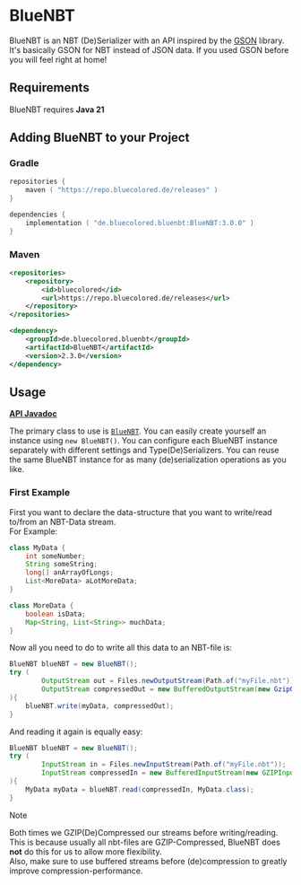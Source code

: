 # BlueNBT
BlueNBT is an NBT (De)Serializer with an API inspired by the [GSON](https://github.com/google/gson) library.
It's basically GSON for NBT instead of JSON data.
If you used GSON before you will feel right at home!

## Requirements
BlueNBT requires **Java 21**

## Adding BlueNBT to your Project

### Gradle
```kotlin
repositories {
    maven ( "https://repo.bluecolored.de/releases" )
}

dependencies {
    implementation ( "de.bluecolored.bluenbt:BlueNBT:3.0.0" )
}
```

### Maven
```xml
<repositories>
    <repository>
        <id>bluecolored</id>
        <url>https://repo.bluecolored.de/releases</url>
    </repository>
</repositories>

<dependency>
    <groupId>de.bluecolored.bluenbt</groupId>
    <artifactId>BlueNBT</artifactId>
    <version>2.3.0</version>
</dependency>
```

## Usage
**[API Javadoc](https://repo.bluecolored.de/javadoc/releases/de/bluecolored/bluenbt/BlueNBT/latest)**

The primary class to use is [`BlueNBT`](https://github.com/BlueMap-Minecraft/BlueNBT/blob/master/src/main/java/de/bluecolored/bluenbt/BlueNBT.java). 
You can easily create yourself an instance using `new BlueNBT()`. You can configure each BlueNBT instance separately with
different settings and Type(De)Serializers. You can reuse the same BlueNBT instance for as many (de)serialization operations
as you like.

### First Example
First you want to declare the data-structure that you want to write/read to/from an NBT-Data stream.   
For Example:
```java
class MyData {
    int someNumber;
    String someString;
    long[] anArrayOfLongs;
    List<MoreData> aLotMoreData;
}

class MoreData {
    boolean isData;
    Map<String, List<String>> muchData; 
}
```
Now all you need to do to write all this data to an NBT-file is: 
```java
BlueNBT blueNBT = new BlueNBT();
try (
        OutputStream out = Files.newOutputStream(Path.of("myFile.nbt"));
        OutputStream compressedOut = new BufferedOutputStream(new GzipOutputStream(out))
){
    blueNBT.write(myData, compressedOut);
}
```
And reading it again is equally easy:
```java
BlueNBT blueNBT = new BlueNBT();
try ( 
        InputStream in = Files.newInputStream(Path.of("myFile.nbt"));
        InputStream compressedIn = new BufferedInputStream(new GZIPInputStream(in))
){
    MyData myData = blueNBT.read(compressedIn, MyData.class);
}
```

> [!NOTE]
> Both times we GZIP(De)Compressed our streams before writing/reading. This is because usually all nbt-files are
> GZIP-Compressed, BlueNBT does **not** do this for us to allow more flexibility.  
> Also, make sure to use buffered streams before (de)compression to greatly improve compression-performance.
